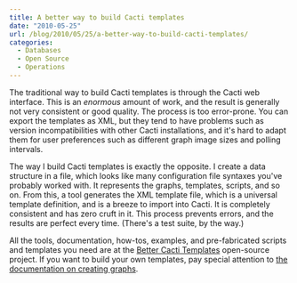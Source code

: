 ```yaml
---
title: A better way to build Cacti templates
date: "2010-05-25"
url: /blog/2010/05/25/a-better-way-to-build-cacti-templates/
categories:
  - Databases
  - Open Source
  - Operations
---
```

The traditional way to build Cacti templates is through the Cacti web interface. This is an *enormous* amount of work, and the result is generally not very consistent or good quality. The process is too error-prone. You can export the templates as XML, but they tend to have problems such as version incompatibilities with other Cacti installations, and it's hard to adapt them for user preferences such as different graph image sizes and polling intervals.

The way I build Cacti templates is exactly the opposite. I create a data structure in a file, which looks like many configuration file syntaxes you've probably worked with. It represents the graphs, templates, scripts, and so on. From this, a tool generates the XML template file, which is a universal template definition, and is a breeze to import into Cacti. It is completely consistent and has zero cruft in it. This process prevents errors, and the results are perfect every time. (There's a test suite, by the way.)

All the tools, documentation, how-tos, examples, and pre-fabricated scripts and templates you need are at the [Better Cacti Templates][1] open-source project. If you want to build your own templates, pay special attention to [the documentation on creating graphs][2].

 [1]: http://code.google.com/p/mysql-cacti-templates/
 [2]: http://code.google.com/p/mysql-cacti-templates/wiki/CreatingGraphs
